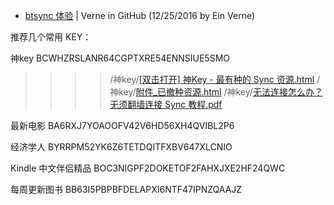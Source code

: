 
<html>

- <a href="https://einverne.github.io/post/2016/04/btsync-review.html">btsync 体验</a>  | Verne in GitHub (12/25/2016 by Ein Verne)

<p>推荐几个常用 KEY：</p>

<p>神key BCWHZRSLANR64CGPTXRE54ENNSIUE5SMO</p>

>>>>  /神key/<a href="https://taoste.github.io/Hello-World/Technical%20File(PDF)/ProgramThink/BTSync/%E7%A5%9Ekey/[%E5%8F%8C%E5%87%BB%E6%89%93%E5%BC%80]%20%E7%A5%9EKey%20-%20%E6%9C%80%E6%9C%89%E7%A7%8D%E7%9A%84%20Sync%20%E8%B5%84%E6%BA%90.html">[双击打开] 神Key - 最有种的 Sync 资源.html</a>
>>>>  /神key/<a href="https://taoste.github.io/Hello-World/Technical%20File(PDF)/ProgramThink/BTSync/%E7%A5%9Ekey/附件_已撤种资源.html">附件_已撤种资源.html</a>
>>>>  /神key/<a href="https://taoste.github.io/Hello-World/Technical%20File(PDF)/ProgramThink/BTSync/%E7%A5%9Ekey/无法连接怎么办？无须翻墙连接%20Sync%20教程.pdf">无法连接怎么办？无须翻墙连接 Sync 教程.pdf</a>

<p>最新电影 BA6RXJ7YOAOOFV42V6HD56XH4QVIBL2P6</p>

<p>经济学人 BYRRPM52YK6Z6TETDQITFXBV647XLCNIO</p>

<p>Kindle 中文伴侣精品 BOC3NIGPF2DOKETOF2FAHXJXE2HF24QWC</p>

<p>每周更新图书 BB63I5PBPBFDELAPXI6NTF47IPNZQAAJZ</p>

</html>
